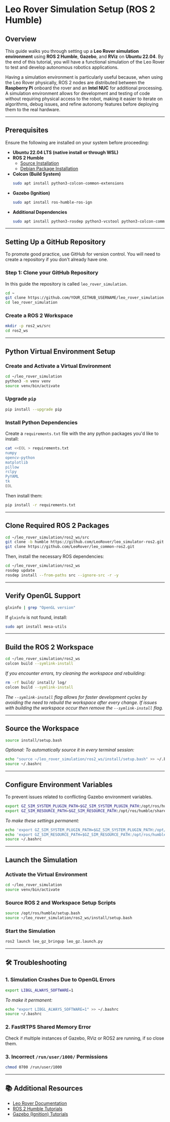 # **Leo Rover Simulation Setup (ROS 2 Humble)**

## **Overview**
This guide walks you through setting up a **Leo Rover simulation environment** using **ROS 2 Humble**, **Gazebo**, and **RViz** on **Ubuntu 22.04**. By the end of this tutorial, you will have a functional simulation of the Leo Rover to test and develop autonomous robotics applications.

Having a simulation environment is particularly useful because, when using the Leo Rover physically, ROS 2 nodes are distributed between the **Raspberry Pi** onboard the rover and an **Intel NUC** for additional processing. A simulation environment allows for development and testing of code without requiring physical access to the robot, making it easier to iterate on algorithms, debug issues, and refine autonomy features before deploying them to the real hardware.

---

## **Prerequisites**
Ensure the following are installed on your system before proceeding:

- **Ubuntu 22.04 LTS (native install or through WSL)**
- **ROS 2 Humble**
  - [Source Installation](https://docs.ros.org/en/humble/Installation/Alternatives/Ubuntu-Development-Setup.html)
  - [Debian Package Installation](https://docs.ros.org/en/humble/Installation/Ubuntu-Install-Debs.html)
- **Colcon (Build System)**
  ```bash
  sudo apt install python3-colcon-common-extensions
  ```
- **Gazebo (Ignition)**
  ```bash
  sudo apt install ros-humble-ros-ign
  ```
- **Additional Dependencies**
  ```bash
  sudo apt install python3-rosdep python3-vcstool python3-colcon-common-extensions
  ```

---

## **Setting Up a GitHub Repository**
To promote good practice, use GitHub for version control. You will need to create a repository if you don't already have one.
### **Step 1: Clone your GitHub Repository**
In this guide the repository is called `leo_rover_simulation`.
```bash
cd ~
git clone https://github.com/YOUR_GITHUB_USERNAME/leo_rover_simulation.git
cd leo_rover_simulation
```

### **Create a ROS 2 Workspace**
```bash
mkdir -p ros2_ws/src
cd ros2_ws
```

---

## **Python Virtual Environment Setup**

### **Create and Activate a Virtual Environment**
```bash
cd ~/leo_rover_simulation
python3 -m venv venv
source venv/bin/activate
```

### **Upgrade `pip`**
```bash
pip install --upgrade pip
```

### **Install Python Dependencies**
Create a `requirements.txt` file with the any python packages you'd like to install:
```bash
cat <<EOL > requirements.txt
numpy
opencv-python
matplotlib
pillow
rclpy
PyYAML
tk
EOL
```
Then install them:
```bash
pip install -r requirements.txt
```

---

## **Clone Required ROS 2 Packages**
```bash
cd ~/leo_rover_simulation/ros2_ws/src
git clone -b humble https://github.com/LeoRover/leo_simulator-ros2.git
git clone https://github.com/LeoRover/leo_common-ros2.git
```

Then, install the necessary ROS dependencies:
```bash
cd ~/leo_rover_simulation/ros2_ws
rosdep update
rosdep install --from-paths src --ignore-src -r -y
```

---

## **Verify OpenGL Support**
```bash
glxinfo | grep "OpenGL version"
```
If `glxinfo` is not found, install:
```bash
sudo apt install mesa-utils
```

---

## **Build the ROS 2 Workspace**
```bash
cd ~/leo_rover_simulation/ros2_ws
colcon build --symlink-install
```
_If you encounter errors, try cleaning the workspace and rebuilding:_
```bash
rm -rf build/ install/ log/
colcon build --symlink-install
```
_The `--symlink-install` flag allows for faster development cycles by avoiding the need to rebuild the workspace after every change. If issues with building the workspace occur then remove the `--symlink-install` flag._

---

## **Source the Workspace**
```bash
source install/setup.bash
```
_Optional: To automatically source it in every terminal session:_
```bash
echo "source ~/leo_rover_simulation/ros2_ws/install/setup.bash" >> ~/.bashrc
source ~/.bashrc
```

---

## **Configure Environment Variables**
To prevent issues related to conflicting Gazebo environment variables.
```bash
export GZ_SIM_SYSTEM_PLUGIN_PATH=$GZ_SIM_SYSTEM_PLUGIN_PATH:/opt/ros/humble/lib
export GZ_SIM_RESOURCE_PATH=$GZ_SIM_RESOURCE_PATH:/opt/ros/humble/share:/opt/ros/humble/share/leo_gz_worlds/worlds:/opt/ros/humble/share/leo_gz_worlds/models
```
_To make these settings permanent:_
```bash
echo 'export GZ_SIM_SYSTEM_PLUGIN_PATH=$GZ_SIM_SYSTEM_PLUGIN_PATH:/opt/ros/humble/lib' >> ~/.bashrc
echo 'export GZ_SIM_RESOURCE_PATH=$GZ_SIM_RESOURCE_PATH:/opt/ros/humble/share:/opt/ros/humble/share/leo_gz_worlds/worlds:/opt/ros/humble/share/leo_gz_worlds/models' >> ~/.bashrc
source ~/.bashrc
```

---

## **Launch the Simulation**

### **Activate the Virtual Environment**
```bash
cd ~/leo_rover_simulation
source venv/bin/activate
```

### **Source ROS 2 and Workspace Setup Scripts**
```bash
source /opt/ros/humble/setup.bash
source ~/leo_rover_simulation/ros2_ws/install/setup.bash
```

### **Start the Simulation**
```bash
ros2 launch leo_gz_bringup leo_gz.launch.py
```

---

## **🛠 Troubleshooting**

### **1. Simulation Crashes Due to OpenGL Errors**
```bash
export LIBGL_ALWAYS_SOFTWARE=1
```
_To make it permanent:_
```bash
echo "export LIBGL_ALWAYS_SOFTWARE=1" >> ~/.bashrc
source ~/.bashrc
```

### **2. FastRTPS Shared Memory Error**
Check if multiple instances of Gazebo, RViz or ROS2 are running, if so close them.

### **3. Incorrect `/run/user/1000/` Permissions**
```bash
chmod 0700 /run/user/1000
```

---

## **📚 Additional Resources**
- [Leo Rover Documentation](https://docs.leorover.tech/)
- [ROS 2 Humble Tutorials](https://docs.ros.org/en/humble/Tutorials.html)
- [Gazebo (Ignition) Tutorials](https://gazebosim.org/docs)


